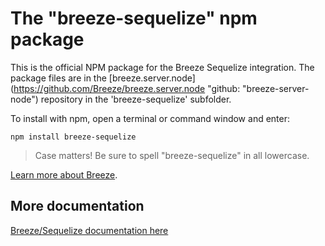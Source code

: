 # The "breeze-sequelize" npm package

This is the official NPM package for the Breeze Sequelize integration. The package files are in the [breeze.server.node](https://github.com/Breeze/breeze.server.node "github: "breeze-server-node") repository in the 'breeze-sequelize' subfolder.

To install with npm, open a terminal or command window and enter:

`npm install breeze-sequelize`

>Case matters! Be sure to spell "breeze-sequelize" in all lowercase.

[Learn more about Breeze](http://www.getbreezenow.com/breezejs "breezejs").

## More documentation

[Breeze/Sequelize documentation here](http://www.getbreezenow.com/sequelize-mysqlpostgressql-lite "breeze-sequelize documentation")


